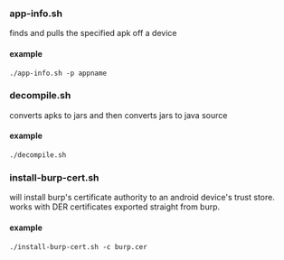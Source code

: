 ### app-info.sh

finds and pulls the specified apk off a device

#### example

`./app-info.sh -p appname`

### decompile.sh

converts apks to jars and then converts jars to java source

#### example

`./decompile.sh`

### install-burp-cert.sh

will install burp's certificate authority to an android device's trust store.
works with DER certificates exported straight from burp.

#### example

`./install-burp-cert.sh -c burp.cer`
